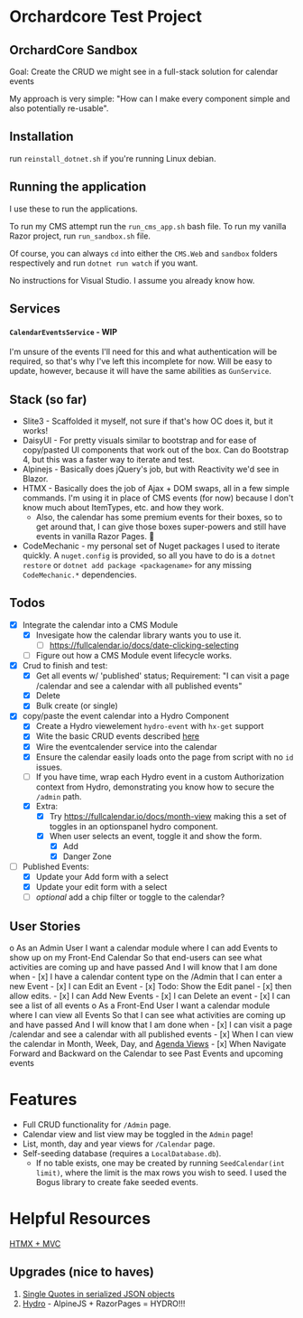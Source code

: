 # Orchardcore Test Project

## OrchardCore Sandbox

Goal: Create the CRUD we might see in a full-stack solution for calendar events

My approach is very simple: "How can I make every component simple and also potentially re-usable".


## Installation

run `reinstall_dotnet.sh` if you're running Linux debian.


## Running the application


I use these to run the applications.

To run my CMS attempt run the `run_cms_app.sh` bash file.
To run my vanilla Razor project, run `run_sandbox.sh` file.

Of course, you can always `cd` into either the `CMS.Web` and `sandbox` folders respectively and run `dotnet run watch` if you want.


No instructions for Visual Studio.  I assume you already know how.


## Services

#### `CalendarEventsService` - WIP

I'm unsure of the events I'll need for this and what authentication will be required, so that's why I've left this incomplete for now.  Will be easy to update, however, because it will have the same abilities as `GunService`.


## Stack (so far)

* Slite3 - Scaffolded it myself, not sure if that's how OC does it, but it works!
* DaisyUI - For pretty visuals similar to bootstrap and for ease of copy/pasted UI components that work out of the box.  Can do Bootstrap 4, but this was a faster way to iterate and test.
* Alpinejs - Basically does jQuery's job, but with Reactivity we'd see in Blazor.
* HTMX -  Basically does the job of Ajax + DOM swaps, all in a few simple commands.  I'm using it in place of CMS events (for now) because I don't know much about ItemTypes, etc. and how they work.
  * Also, the calendar has some premium events for their boxes, so to get around that, I can give those boxes super-powers and still have events in vanilla Razor Pages.  🎉
* CodeMechanic  - my personal set of Nuget packages I used to iterate quickly.  A `nuget.config` is provided, so all you have to do is a `dotnet restore` or `dotnet add package <packagename>` for any missing `CodeMechanic.*` dependencies.

## Todos

- [x] Integrate the calendar into a CMS Module
  - [x] Invesigate how the calendar library wants you to use it.
    - [ ] https://fullcalendar.io/docs/date-clicking-selecting
  - [ ] Figure out how a CMS Module event lifecycle works.
- [x] Crud to finish and test:
  - [x] Get all events w/ 'published' status; Requirement: "I can visit a page /calendar and see a calendar with all published events"
  - [x] Delete
  - [x] Bulk create (or single)
- [x] copy/paste the event calendar into a Hydro Component
  - [x] Create a Hydro viewelement `hydro-event` with `hx-get` support
  - [x] Wite the basic CRUD events described [here](https://docs.google.com/document/d/1JIHROJFNqIXdeoulxHi9pbp4Nphp2BuzLGBeGz-kyMo/edit)
  - [x] Wire the eventcalender service into the calendar
  - [x] Ensure the calendar easily loads onto the page from script with no `id` issues.
  - [ ] If you have time, wrap each Hydro event in a custom Authorization context from Hydro, demonstrating you know how to secure the `/admin` path.
  - [x] Extra:
    - [x] Try https://fullcalendar.io/docs/month-view making this a set of toggles in an optionspanel hydro component.
    - [x] When user selects an event, toggle it and show the form.
      - [x] Add
      - [x] Danger Zone
- [ ] Published Events:
  - [x] Update your Add form with a select
  - [x] Update your edit form with a select
  - [ ] *optional* add a chip filter or toggle to the calendar?
  
## User Stories 
o As an Admin User 
    I want a calendar module where I can add Events to show up on my Front-End Calendar So that end-users can see what activities are coming up and have passed 
    And I will know that I am done when 
    - [x] I have a calendar content type on the /Admin that I can enter a new Event 
    - [x] I can Edit an Event 
      - [x] Todo: Show the Edit panel
      - [x] then allow edits.
    - [x] I can Add New Events 
    - [x] I can Delete an event 
    - [x] I can see a list of all events 
o As a Front-End User 
    I want a calendar module where I can view all Events 
    So that I can see what activities are coming up and have passed 
    And I will know that I am done when 
    - [x] I can visit a page /calendar and see a calendar with all published events
    - [x] When I can view the calendar in Month, Week, Day, and [Agenda Views](https://fullcalendar.io/docs/v3/agenda-view) 
    - [x] When Navigate Forward and Backward on the Calendar to see Past Events and  upcoming events 


# Features

* Full CRUD functionality for `/Admin` page.
* Calendar view and list view may be toggled in the `Admin` page!
* List, month, day and year views for `/Calendar` page.
* Self-seeding database (requires a `LocalDatabase.db`).  
  * If no table exists, one may be created by running `SeedCalendar(int limit)`, where the limit is the max rows you wish to seed.  I used the Bogus library to create fake seeded events.


# Helpful Resources

[HTMX + MVC](https://khalidabuhakmeh.com/htmx-with-aspnet-core)


## Upgrades (nice to haves)

1. [Single Quotes in serialized JSON objects](https://alexanderzeitler.com/articles/serializing-dotnet-csharp-object-for-use-with-alpine-x-data-attribute/)
2. [Hydro](usehydro.dev) - AlpineJS + RazorPages = HYDRO!!!
